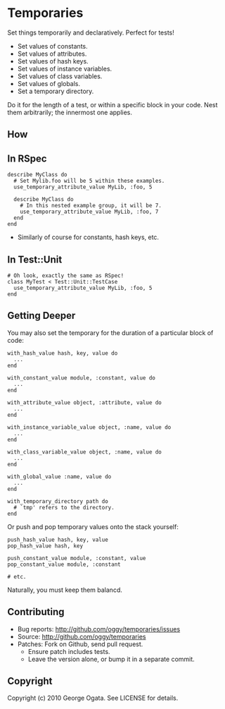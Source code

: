 # Temporaries

Set things temporarily and declaratively. Perfect for tests!

 * Set values of constants.
 * Set values of attributes.
 * Set values of hash keys.
 * Set values of instance variables.
 * Set values of class variables.
 * Set values of globals.
 * Set a temporary directory.

Do it for the length of a test, or within a specific block in your
code. Nest them arbitrarily; the innermost one applies.

## How

## In RSpec

    describe MyClass do
      # Set Mylib.foo will be 5 within these examples.
      use_temporary_attribute_value MyLib, :foo, 5

      describe MyClass do
        # In this nested example group, it will be 7.
        use_temporary_attribute_value MyLib, :foo, 7
      end
    end

  * Similarly of course for constants, hash keys, etc.

## In Test::Unit

    # Oh look, exactly the same as RSpec!
    class MyTest < Test::Unit::TestCase
      use_temporary_attribute_value MyLib, :foo, 5
    end

## Getting Deeper

You may also set the temporary for the duration of a particular block of code:

    with_hash_value hash, key, value do
      ...
    end

    with_constant_value module, :constant, value do
      ...
    end

    with_attribute_value object, :attribute, value do
      ...
    end

    with_instance_variable_value object, :name, value do
      ...
    end

    with_class_variable_value object, :name, value do
      ...
    end

    with_global_value :name, value do
      ...
    end

    with_temporary_directory path do
      # `tmp' refers to the directory.
    end

Or push and pop temporary values onto the stack yourself:

    push_hash_value hash, key, value
    pop_hash_value hash, key

    push_constant_value module, :constant, value
    pop_constant_value module, :constant

    # etc.

Naturally, you must keep them balancd.

## Contributing

 * Bug reports: http://github.com/oggy/temporaries/issues
 * Source: http://github.com/oggy/temporaries
 * Patches: Fork on Github, send pull request.
   * Ensure patch includes tests.
   * Leave the version alone, or bump it in a separate commit.

## Copyright

Copyright (c) 2010 George Ogata. See LICENSE for details.
